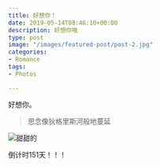 ```yaml
---
title: 好想你！
date: 2019-05-14T08:46:10+00:00
description: 好想你哦
type: post
image: "/images/featured-post/post-2.jpg"
categories:
- Romance
tags:
- Photos

---
```

好想你。

> 思念像狄格里斯河般地蔓延

![甜甜的](/images/featured-post/post-4.jpg "甜筒！！！")

倒计时151天！！！